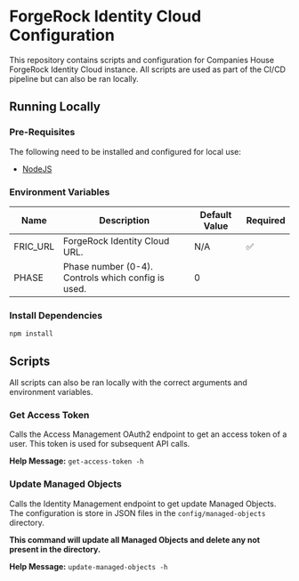 # ForgeRock Identity Cloud Configuration

This repository contains scripts and configuration for Companies House ForgeRock Identity Cloud instance. All scripts are used as part of the CI/CD pipeline but can also be ran locally.

## Running Locally

### Pre-Requisites

The following need to be installed and configured for local use:

- [NodeJS](https://nodejs.org/en/download/)

### Environment Variables

| Name     | Description                                        | Default Value | Required           |
| -------- | -------------------------------------------------- | ------------- | ------------------ |
| FRIC_URL | ForgeRock Identity Cloud URL.                      | N/A           | :white_check_mark: |
| PHASE    | Phase number (0-4). Controls which config is used. | 0             |                    |

### Install Dependencies

`npm install`

## Scripts

All scripts can also be ran locally with the correct arguments and environment variables.

### Get Access Token

Calls the Access Management OAuth2 endpoint to get an access token of a user. This token is used for subsequent API calls.

**Help Message:**
`get-access-token -h`

### Update Managed Objects

Calls the Identity Management endpoint to get update Managed Objects. The configuration is store in JSON files in the `config/managed-objects` directory.

**This command will update all Managed Objects and delete any not present in the directory.**

**Help Message:**
`update-managed-objects -h`
